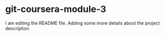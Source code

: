 # git-coursera-module-3
I am editing the README file. Adding some more details about the project description.
